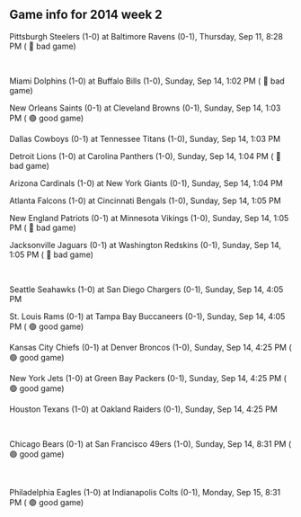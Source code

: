 ## Game info for 2014 week 2
Pittsburgh Steelers (1-0) at Baltimore Ravens (0-1), Thursday, Sep 11, 8:28 PM (	:red_circle: bad game)


<br/>

Miami Dolphins (1-0) at Buffalo Bills (1-0), Sunday, Sep 14, 1:02 PM (	:red_circle: bad game)

New Orleans Saints (0-1) at Cleveland Browns (0-1), Sunday, Sep 14, 1:03 PM (	:green_circle: good game)

Dallas Cowboys (0-1) at Tennessee Titans (1-0), Sunday, Sep 14, 1:03 PM

Detroit Lions (1-0) at Carolina Panthers (1-0), Sunday, Sep 14, 1:04 PM (	:red_circle: bad game)

Arizona Cardinals (1-0) at New York Giants (0-1), Sunday, Sep 14, 1:04 PM

Atlanta Falcons (1-0) at Cincinnati Bengals (1-0), Sunday, Sep 14, 1:05 PM

New England Patriots (0-1) at Minnesota Vikings (1-0), Sunday, Sep 14, 1:05 PM (	:red_circle: bad game)

Jacksonville Jaguars (0-1) at Washington Redskins (0-1), Sunday, Sep 14, 1:05 PM (	:red_circle: bad game)


<br/>

Seattle Seahawks (1-0) at San Diego Chargers (0-1), Sunday, Sep 14, 4:05 PM

St. Louis Rams (0-1) at Tampa Bay Buccaneers (0-1), Sunday, Sep 14, 4:05 PM (	:green_circle: good game)

Kansas City Chiefs (0-1) at Denver Broncos (1-0), Sunday, Sep 14, 4:25 PM (	:green_circle: good game)

New York Jets (1-0) at Green Bay Packers (0-1), Sunday, Sep 14, 4:25 PM (	:green_circle: good game)

Houston Texans (1-0) at Oakland Raiders (0-1), Sunday, Sep 14, 4:25 PM


<br/>

Chicago Bears (0-1) at San Francisco 49ers (1-0), Sunday, Sep 14, 8:31 PM (	:green_circle: good game)


<br/>

Philadelphia Eagles (1-0) at Indianapolis Colts (0-1), Monday, Sep 15, 8:31 PM (	:green_circle: good game)

